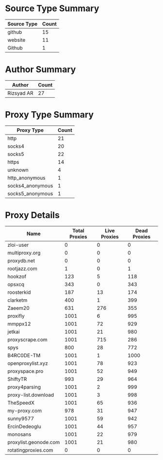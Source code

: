 # Source Type Summary

| Source Type | Count |
|-------------|-------|
| github | 15 |
| website | 11 |
| Github | 1 |


# Author Summary

| Author | Count |
|--------|-------|
| Rizsyad AR | 27 |


# Proxy Type Summary

| Proxy Type | Count |
|------------|-------|
| http | 21 |
| socks4 | 20 |
| socks5 | 22 |
| https | 14 |
| unknown | 4 |
| http_anonymous | 1 |
| socks4_anonymous | 1 |
| socks5_anonymous | 1 |


# Proxy Details

| Name | Total Proxies | Live Proxies | Dead Proxies |
|------|---------------|--------------|---------------|
| zloi-user | 0 | 0 | 0 |
| multiproxy.org | 0 | 0 | 0 |
| proxydb.net | 0 | 0 | 0 |
| rootjazz.com | 1 | 0 | 1 |
| hookzof | 123 | 5 | 118 |
| opsxcq | 343 | 0 | 343 |
| roosterkid | 187 | 13 | 174 |
| clarketm | 400 | 1 | 399 |
| Zaeem20 | 631 | 276 | 355 |
| proxifly | 1001 | 6 | 995 |
| mmppx12 | 1001 | 72 | 929 |
| jetkai | 1001 | 21 | 980 |
| proxyscrape.com | 1001 | 715 | 286 |
| spys | 800 | 28 | 772 |
| B4RC0DE-TM | 1001 | 1 | 1000 |
| openproxylist.xyz | 1001 | 78 | 923 |
| proxyspace.pro | 1001 | 52 | 949 |
| ShiftyTR | 993 | 29 | 964 |
| proxy4parsing | 1001 | 2 | 999 |
| proxy-list.download | 1001 | 3 | 998 |
| TheSpeedX | 1001 | 65 | 936 |
| my-proxy.com | 978 | 31 | 947 |
| sunny9577 | 1001 | 59 | 942 |
| ErcinDedeoglu | 1001 | 44 | 957 |
| monosans | 1001 | 22 | 979 |
| proxylist.geonode.com | 1001 | 21 | 980 |
| rotatingproxies.com | 0 | 0 | 0 |
